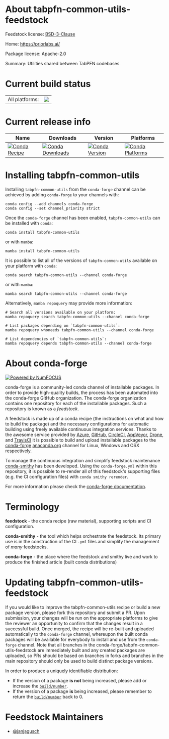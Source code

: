 About tabpfn-common-utils-feedstock
===================================

Feedstock license: [BSD-3-Clause](https://github.com/conda-forge/tabpfn-common-utils-feedstock/blob/main/LICENSE.txt)

Home: https://priorlabs.ai/

Package license: Apache-2.0

Summary: Utilities shared between TabPFN codebases

Current build status
====================


<table><tr><td>All platforms:</td>
    <td>
      <a href="https://dev.azure.com/conda-forge/feedstock-builds/_build/latest?definitionId=26599&branchName=main">
        <img src="https://dev.azure.com/conda-forge/feedstock-builds/_apis/build/status/tabpfn-common-utils-feedstock?branchName=main">
      </a>
    </td>
  </tr>
</table>

Current release info
====================

| Name | Downloads | Version | Platforms |
| --- | --- | --- | --- |
| [![Conda Recipe](https://img.shields.io/badge/recipe-tabpfn--common--utils-green.svg)](https://anaconda.org/conda-forge/tabpfn-common-utils) | [![Conda Downloads](https://img.shields.io/conda/dn/conda-forge/tabpfn-common-utils.svg)](https://anaconda.org/conda-forge/tabpfn-common-utils) | [![Conda Version](https://img.shields.io/conda/vn/conda-forge/tabpfn-common-utils.svg)](https://anaconda.org/conda-forge/tabpfn-common-utils) | [![Conda Platforms](https://img.shields.io/conda/pn/conda-forge/tabpfn-common-utils.svg)](https://anaconda.org/conda-forge/tabpfn-common-utils) |

Installing tabpfn-common-utils
==============================

Installing `tabpfn-common-utils` from the `conda-forge` channel can be achieved by adding `conda-forge` to your channels with:

```
conda config --add channels conda-forge
conda config --set channel_priority strict
```

Once the `conda-forge` channel has been enabled, `tabpfn-common-utils` can be installed with `conda`:

```
conda install tabpfn-common-utils
```

or with `mamba`:

```
mamba install tabpfn-common-utils
```

It is possible to list all of the versions of `tabpfn-common-utils` available on your platform with `conda`:

```
conda search tabpfn-common-utils --channel conda-forge
```

or with `mamba`:

```
mamba search tabpfn-common-utils --channel conda-forge
```

Alternatively, `mamba repoquery` may provide more information:

```
# Search all versions available on your platform:
mamba repoquery search tabpfn-common-utils --channel conda-forge

# List packages depending on `tabpfn-common-utils`:
mamba repoquery whoneeds tabpfn-common-utils --channel conda-forge

# List dependencies of `tabpfn-common-utils`:
mamba repoquery depends tabpfn-common-utils --channel conda-forge
```


About conda-forge
=================

[![Powered by
NumFOCUS](https://img.shields.io/badge/powered%20by-NumFOCUS-orange.svg?style=flat&colorA=E1523D&colorB=007D8A)](https://numfocus.org)

conda-forge is a community-led conda channel of installable packages.
In order to provide high-quality builds, the process has been automated into the
conda-forge GitHub organization. The conda-forge organization contains one repository
for each of the installable packages. Such a repository is known as a *feedstock*.

A feedstock is made up of a conda recipe (the instructions on what and how to build
the package) and the necessary configurations for automatic building using freely
available continuous integration services. Thanks to the awesome service provided by
[Azure](https://azure.microsoft.com/en-us/services/devops/), [GitHub](https://github.com/),
[CircleCI](https://circleci.com/), [AppVeyor](https://www.appveyor.com/),
[Drone](https://cloud.drone.io/welcome), and [TravisCI](https://travis-ci.com/)
it is possible to build and upload installable packages to the
[conda-forge](https://anaconda.org/conda-forge) [anaconda.org](https://anaconda.org/)
channel for Linux, Windows and OSX respectively.

To manage the continuous integration and simplify feedstock maintenance
[conda-smithy](https://github.com/conda-forge/conda-smithy) has been developed.
Using the ``conda-forge.yml`` within this repository, it is possible to re-render all of
this feedstock's supporting files (e.g. the CI configuration files) with ``conda smithy rerender``.

For more information please check the [conda-forge documentation](https://conda-forge.org/docs/).

Terminology
===========

**feedstock** - the conda recipe (raw material), supporting scripts and CI configuration.

**conda-smithy** - the tool which helps orchestrate the feedstock.
                   Its primary use is in the construction of the CI ``.yml`` files
                   and simplify the management of *many* feedstocks.

**conda-forge** - the place where the feedstock and smithy live and work to
                  produce the finished article (built conda distributions)


Updating tabpfn-common-utils-feedstock
======================================

If you would like to improve the tabpfn-common-utils recipe or build a new
package version, please fork this repository and submit a PR. Upon submission,
your changes will be run on the appropriate platforms to give the reviewer an
opportunity to confirm that the changes result in a successful build. Once
merged, the recipe will be re-built and uploaded automatically to the
`conda-forge` channel, whereupon the built conda packages will be available for
everybody to install and use from the `conda-forge` channel.
Note that all branches in the conda-forge/tabpfn-common-utils-feedstock are
immediately built and any created packages are uploaded, so PRs should be based
on branches in forks and branches in the main repository should only be used to
build distinct package versions.

In order to produce a uniquely identifiable distribution:
 * If the version of a package **is not** being increased, please add or increase
   the [``build/number``](https://docs.conda.io/projects/conda-build/en/latest/resources/define-metadata.html#build-number-and-string).
 * If the version of a package **is** being increased, please remember to return
   the [``build/number``](https://docs.conda.io/projects/conda-build/en/latest/resources/define-metadata.html#build-number-and-string)
   back to 0.

Feedstock Maintainers
=====================

* [@janjagusch](https://github.com/janjagusch/)


